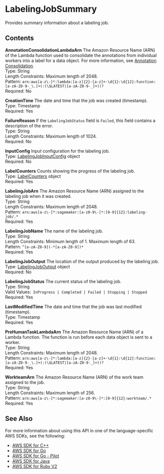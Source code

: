 # LabelingJobSummary<a name="API_LabelingJobSummary"></a>

Provides summary information about a labeling job\.

## Contents<a name="API_LabelingJobSummary_Contents"></a>

 **AnnotationConsolidationLambdaArn**   <a name="SageMaker-Type-LabelingJobSummary-AnnotationConsolidationLambdaArn"></a>
The Amazon Resource Name \(ARN\) of the Lambda function used to consolidate the annotations from individual workers into a label for a data object\. For more information, see [Annotation Consolidation](http://docs.aws.amazon.com/sagemaker/latest/dg/sms-annotation-consolidation.html)\.  
Type: String  
Length Constraints: Maximum length of 2048\.  
Pattern: `arn:aws[a-z\-]*:lambda:[a-z]{2}-[a-z]+-\d{1}:\d{12}:function:[a-zA-Z0-9-_\.]+(:(\$LATEST|[a-zA-Z0-9-_]+))?`   
Required: No

 **CreationTime**   <a name="SageMaker-Type-LabelingJobSummary-CreationTime"></a>
The date and time that the job was created \(timestamp\)\.  
Type: Timestamp  
Required: Yes

 **FailureReason**   <a name="SageMaker-Type-LabelingJobSummary-FailureReason"></a>
If the `LabelingJobStatus` field is `Failed`, this field contains a description of the error\.  
Type: String  
Length Constraints: Maximum length of 1024\.  
Required: No

 **InputConfig**   <a name="SageMaker-Type-LabelingJobSummary-InputConfig"></a>
Input configuration for the labeling job\.  
Type: [LabelingJobInputConfig](API_LabelingJobInputConfig.md) object  
Required: No

 **LabelCounters**   <a name="SageMaker-Type-LabelingJobSummary-LabelCounters"></a>
Counts showing the progress of the labeling job\.  
Type: [LabelCounters](API_LabelCounters.md) object  
Required: Yes

 **LabelingJobArn**   <a name="SageMaker-Type-LabelingJobSummary-LabelingJobArn"></a>
The Amazon Resource Name \(ARN\) assigned to the labeling job when it was created\.  
Type: String  
Length Constraints: Maximum length of 2048\.  
Pattern: `arn:aws[a-z\-]*:sagemaker:[a-z0-9\-]*:[0-9]{12}:labeling-job/.*`   
Required: Yes

 **LabelingJobName**   <a name="SageMaker-Type-LabelingJobSummary-LabelingJobName"></a>
The name of the labeling job\.  
Type: String  
Length Constraints: Minimum length of 1\. Maximum length of 63\.  
Pattern: `^[a-zA-Z0-9](-*[a-zA-Z0-9])*`   
Required: Yes

 **LabelingJobOutput**   <a name="SageMaker-Type-LabelingJobSummary-LabelingJobOutput"></a>
The location of the output produced by the labeling job\.  
Type: [LabelingJobOutput](API_LabelingJobOutput.md) object  
Required: No

 **LabelingJobStatus**   <a name="SageMaker-Type-LabelingJobSummary-LabelingJobStatus"></a>
The current status of the labeling job\.   
Type: String  
Valid Values:` InProgress | Completed | Failed | Stopping | Stopped`   
Required: Yes

 **LastModifiedTime**   <a name="SageMaker-Type-LabelingJobSummary-LastModifiedTime"></a>
The date and time that the job was last modified \(timestamp\)\.  
Type: Timestamp  
Required: Yes

 **PreHumanTaskLambdaArn**   <a name="SageMaker-Type-LabelingJobSummary-PreHumanTaskLambdaArn"></a>
The Amazon Resource Name \(ARN\) of a Lambda function\. The function is run before each data object is sent to a worker\.  
Type: String  
Length Constraints: Maximum length of 2048\.  
Pattern: `arn:aws[a-z\-]*:lambda:[a-z]{2}-[a-z]+-\d{1}:\d{12}:function:[a-zA-Z0-9-_\.]+(:(\$LATEST|[a-zA-Z0-9-_]+))?`   
Required: Yes

 **WorkteamArn**   <a name="SageMaker-Type-LabelingJobSummary-WorkteamArn"></a>
The Amazon Resource Name \(ARN\) of the work team assigned to the job\.  
Type: String  
Length Constraints: Maximum length of 256\.  
Pattern: `arn:aws[a-z\-]*:sagemaker:[a-z0-9\-]*:[0-9]{12}:workteam/.*`   
Required: Yes

## See Also<a name="API_LabelingJobSummary_SeeAlso"></a>

For more information about using this API in one of the language\-specific AWS SDKs, see the following:
+  [AWS SDK for C\+\+](https://docs.aws.amazon.com/goto/SdkForCpp/sagemaker-2017-07-24/LabelingJobSummary) 
+  [AWS SDK for Go](https://docs.aws.amazon.com/goto/SdkForGoV1/sagemaker-2017-07-24/LabelingJobSummary) 
+  [AWS SDK for Go \- Pilot](https://docs.aws.amazon.com/goto/SdkForGoPilot/sagemaker-2017-07-24/LabelingJobSummary) 
+  [AWS SDK for Java](https://docs.aws.amazon.com/goto/SdkForJava/sagemaker-2017-07-24/LabelingJobSummary) 
+  [AWS SDK for Ruby V2](https://docs.aws.amazon.com/goto/SdkForRubyV2/sagemaker-2017-07-24/LabelingJobSummary) 
